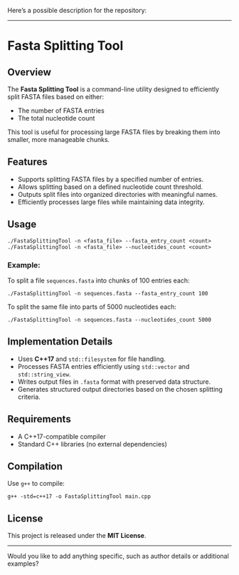 Here’s a possible description for the repository:

---

# Fasta Splitting Tool

## Overview
The **Fasta Splitting Tool** is a command-line utility designed to efficiently split FASTA files based on either:
- The number of FASTA entries
- The total nucleotide count

This tool is useful for processing large FASTA files by breaking them into smaller, more manageable chunks.

## Features
- Supports splitting FASTA files by a specified number of entries.
- Allows splitting based on a defined nucleotide count threshold.
- Outputs split files into organized directories with meaningful names.
- Efficiently processes large files while maintaining data integrity.

## Usage
```
./FastaSplittingTool -n <fasta_file> --fasta_entry_count <count>
./FastaSplittingTool -n <fasta_file> --nucleotides_count <count>
```
### Example:
To split a file `sequences.fasta` into chunks of 100 entries each:
```
./FastaSplittingTool -n sequences.fasta --fasta_entry_count 100
```
To split the same file into parts of 5000 nucleotides each:
```
./FastaSplittingTool -n sequences.fasta --nucleotides_count 5000
```

## Implementation Details
- Uses **C++17** and `std::filesystem` for file handling.
- Processes FASTA entries efficiently using `std::vector` and `std::string_view`.
- Writes output files in `.fasta` format with preserved data structure.
- Generates structured output directories based on the chosen splitting criteria.

## Requirements
- A C++17-compatible compiler
- Standard C++ libraries (no external dependencies)

## Compilation
Use `g++` to compile:
```
g++ -std=c++17 -o FastaSplittingTool main.cpp
```

## License
This project is released under the **MIT License**.

---

Would you like to add anything specific, such as author details or additional examples?
